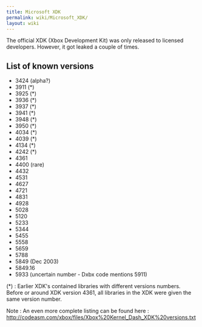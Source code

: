 ```yaml
---
title: Microsoft XDK
permalink: wiki/Microsoft_XDK/
layout: wiki
---
```


The official XDK (Xbox Development Kit) was only released to licensed
developers. However, it got leaked a couple of times.

List of known versions
----------------------

-   3424 (alpha?)
-   3911 (\*)
-   3925 (\*)
-   3936 (\*)
-   3937 (\*)
-   3941 (\*)
-   3948 (\*)
-   3950 (\*)
-   4034 (\*)
-   4039 (\*)
-   4134 (\*)
-   4242 (\*)
-   4361
-   4400 (rare)
-   4432
-   4531
-   4627
-   4721
-   4831
-   4928
-   5028
-   5120
-   5233
-   5344
-   5455
-   5558
-   5659
-   5788
-   5849 (Dec 2003)
-   5849.16
-   5933 (uncertain number - Dxbx code mentions 5911)

(\*) : Earlier XDK's contained libraries with different versions
numbers. Before or around XDK version 4361, all libraries in the XDK
were given the same version number.

Note : An even more complete listing can be found here :
<http://codeasm.com/xbox/files/Xbox%20Kernel_Dash_XDK%20versions.txt>
